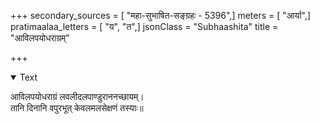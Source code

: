 +++
secondary_sources = [ "महा-सुभाषित-सङ्ग्रहः - 5396",]
meters = [ "आर्या",]
pratimaalaa_letters = [ "य", "त",]
jsonClass = "Subhaashita"
title = "आविलपयोधराग्रम्"

+++

<details open><summary>Text</summary>

आविलपयोधराग्रं लवलीदलपाण्डुराननच्छायम्।  
तानि दिनानि वपुरभूत् केवलमलसेक्षणं तस्याः॥
</details>
